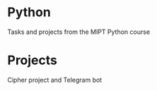 # Python
Tasks and projects from the MIPT Python course

# Projects
Cipher project and Telegram bot
